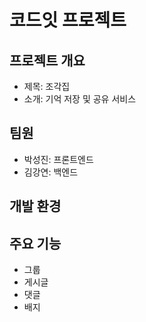 # 코드잇 프로젝트

## 프로젝트 개요
- 제목: 조각집
- 소개: 기억 저장 및 공유 서비스

## 팀원
- 박성진: 프론트엔드
- 김강연: 백엔드

## 개발 환경

## 주요 기능
- 그룹
- 게시글
- 댓글
- 배지

